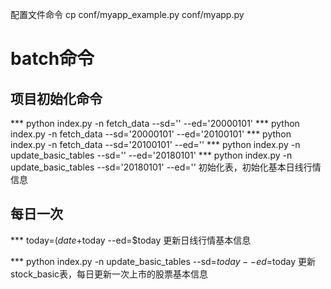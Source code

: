 
配置文件命令
cp conf/myapp_example.py conf/myapp.py


# batch命令

## 项目初始化命令
*** python index.py -n fetch_data --sd='' --ed='20000101'
*** python index.py -n fetch_data --sd='20000101' --ed='20100101'
*** python index.py -n fetch_data --sd='20100101' --ed=''
*** python index.py -n update_basic_tables  --sd='' --ed='20180101'
*** python index.py -n update_basic_tables  --sd='20180101' --ed=''
    初始化表，初始化基本日线行情信息


## 每日一次
*** today=$(date +%Y%m%d) && python index.py -n fetch_data --sd=$today --ed=$today
    更新日线行情基本信息

*** python index.py -n update_basic_tables --sd=$today --ed=$today
    更新stock_basic表，每日更新一次上市的股票基本信息